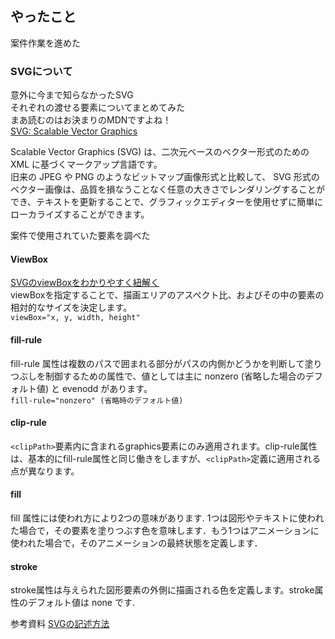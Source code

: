 ## やったこと
案件作業を進めた

### SVGについて
意外に今まで知らなかったSVG  
それぞれの渡せる要素についてまとめてみた  
まあ読むのはお決まりのMDNですよね！   
[SVG: Scalable Vector Graphics](https://developer.mozilla.org/ja/docs/Web/SVG)  

Scalable Vector Graphics (SVG) は、二次元ベースのベクター形式のための XML に基づくマークアップ言語です。  
旧来の JPEG や PNG のようなビットマップ画像形式と比較して、 SVG 形式のベクター画像は、品質を損なうことなく任意の大きさでレンダリングすることができ、テキストを更新することで、グラフィックエディターを使用せずに簡単にローカライズすることができます。  

案件で使用されていた要素を調べた  

#### ViewBox
[SVGのviewBoxをわかりやすく紐解く](https://www.indetail.co.jp/blog/13002/)  
viewBoxを指定することで、描画エリアのアスペクト比、およびその中の要素の相対的なサイズを決定します。  
`viewBox="x, y, width, height"`  

#### fill-rule
fill-rule 属性は複数のパスで囲まれる部分がパスの内側かどうかを判断して塗りつぶしを制御するための属性で、値としては主に nonzero (省略した場合のデフォルト値) と evenodd があります。  
`fill-rule="nonzero" (省略時のデフォルト値)`  

#### clip-rule
`<clipPath>`要素内に含まれるgraphics要素にのみ適用されます。clip-rule属性は、基本的にfill-rule属性と同じ働きをしますが、`<clipPath>`定義に適用される点が異なります。  

#### fill
fill 属性には使われ方により2つの意味があります.  1つは図形やテキストに使われた場合で，その要素を塗りつぶす色を意味します．もう1つはアニメーションに使われた場合で，そのアニメーションの最終状態を定義します．  

#### stroke
stroke属性は与えられた図形要素の外側に描画される色を定義します。stroke属性のデフォルト値は none です.  

参考資料 [SVGの記述方法](https://qiita.com/takeshisakuma/items/777e3cb0a54ea7b1dbe7)  











